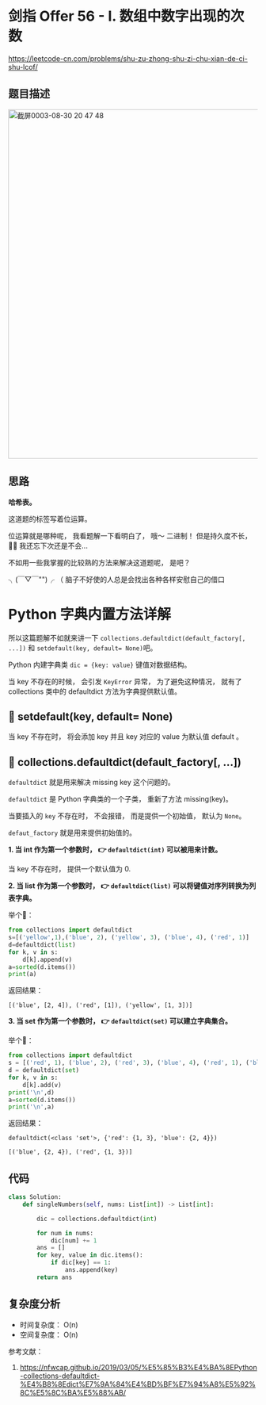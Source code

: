 剑指 Offer 56 - I. 数组中数字出现的次数
====
https://leetcode-cn.com/problems/shu-zu-zhong-shu-zi-chu-xian-de-ci-shu-lcof/

## 题目描述
<img width="705" alt="截屏0003-08-30 20 47 48" src="https://user-images.githubusercontent.com/10908630/131334522-34d1c8df-f1cc-48e8-ac87-65e2b5f7932e.png">

## 思路
**哈希表。**

这道题的标签写着位运算。

位运算就是哪种呢， 我看题解一下看明白了， 哦～ 二进制！  但是持久度不长， 🧎‍♀️ 我还忘下次还是不会...

不如用一些我掌握的比较熟的方法来解决这道题呢， 是吧？

╮(￣▽￣"")╭ （ 脑子不好使的人总是会找出各种各样安慰自己的借口

Python 字典内置方法详解
====

所以这篇题解不如就来讲一下 `collections.defaultdict(default_factory[, ...])` 和 `setdefault(key, default= None)`吧。

Python 内建字典类 `dic = {key: value}` 键值对数据结构。

当 key 不存在的时候， 会引发 `KeyError` 异常， 为了避免这种情况， 就有了 collections 类中的 defaultdict 方法为字典提供默认值。

## 📒 setdefault(key, default= None)

当 key 不存在时， 将会添加 key 并且 key 对应的 value 为默认值 default 。

## 📒 collections.defaultdict(default_factory[, ...])

`defaultdict` 就是用来解决 missing key 这个问题的。

`defaultdict` 是 Python 字典类的一个子类， 重新了方法 missing(key)。

当要插入的 `key` 不存在时， 不会报错， 而是提供一个初始值， 默认为 `None`。

`defaut_factory` 就是用来提供初始值的。

**1. 当 int 作为第一个参数时， 👉 `defaultdict(int)` 可以被用来计数。**

   当 key 不存在时， 提供一个默认值为 0.

**2. 当 list 作为第一个参数时， 👉 `defaultdict(list)` 可以将键值对序列转换为列表字典。**

举个🌰：
```python
from collections import defaultdict
s=[('yellow',1),('blue', 2), ('yellow', 3), ('blue', 4), ('red', 1)]
d=defaultdict(list)
for k, v in s:
    d[k].append(v)
a=sorted(d.items())
print(a)
```
返回结果：
```
[('blue', [2, 4]), ('red', [1]), ('yellow', [1, 3])]
```

**3. 当 set 作为第一个参数时， 👉 `defaultdict(set)` 可以建立字典集合。**

举个🌰：
```python
from collections import defaultdict
s = [('red', 1), ('blue', 2), ('red', 3), ('blue', 4), ('red', 1), ('blue', 4)]
d = defaultdict(set)
for k, v in s:
    d[k].add(v)
print('\n',d)
a=sorted(d.items())
print('\n',a)
```

返回结果：
```
defaultdict(<class 'set'>, {'red': {1, 3}, 'blue': {2, 4}})

[('blue', {2, 4}), ('red', {1, 3})]
```

## 代码
```python
class Solution:
    def singleNumbers(self, nums: List[int]) -> List[int]:

        dic = collections.defaultdict(int)

        for num in nums:
            dic[num] += 1
        ans = []
        for key, value in dic.items():
            if dic[key] == 1:
                ans.append(key)
        return ans
```

## 复杂度分析
- 时间复杂度： O(n)
- 空间复杂度： O(n)

参考文献：

1. https://nfwcap.github.io/2019/03/05/%E5%85%B3%E4%BA%8EPython-collections-defaultdict-%E4%B8%8Edict%E7%9A%84%E4%BD%BF%E7%94%A8%E5%92%8C%E5%8C%BA%E5%88%AB/
